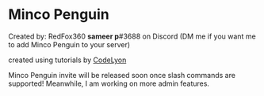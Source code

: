 # Minco Penguin

Created by: RedFox360
**sameer p**#3688 on Discord (DM me if you want me to add Minco Penguin to your server)

created using tutorials by [CodeLyon](https://www.youtube.com/codelyon)

Minco Penguin invite will be released soon once slash commands are supported! Meanwhile, I am working on more admin features.
